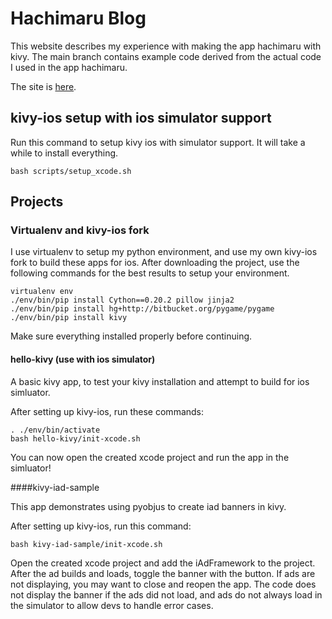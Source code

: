 Hachimaru Blog
==============

This website describes my experience with making the app hachimaru with kivy. The main branch contains example code derived from the actual code I used in the app hachimaru.

The site is [here](http://matafc.github.io/hachimaru-blog/).

## kivy-ios setup with ios simulator support

Run this command to setup kivy ios with simulator support. It will take a while to install everything.

    bash scripts/setup_xcode.sh

## Projects


### Virtualenv and kivy-ios fork

I use virtualenv to setup my python environment, and use my own kivy-ios fork to build these apps for ios. After downloading the project, use the following commands for the best results to setup your environment.

	virtualenv env
	./env/bin/pip install Cython==0.20.2 pillow jinja2
	./env/bin/pip install hg+http://bitbucket.org/pygame/pygame
	./env/bin/pip install kivy

Make sure everything installed properly before continuing.


#### hello-kivy (use with ios simulator)

A basic kivy app, to test your kivy installation and attempt to build for ios simluator. 

After setting up kivy-ios, run these commands:

    . ./env/bin/activate
    bash hello-kivy/init-xcode.sh

You can now open the created xcode project and run the app in the simluator!


####kivy-iad-sample

This app demonstrates using pyobjus to create iad banners in kivy.

After setting up kivy-ios, run this command:

    bash kivy-iad-sample/init-xcode.sh

Open the created xcode project and add the iAdFramework to the project. After the ad builds and loads, toggle the banner with the button. If ads are not displaying, you may want to close and reopen the app. The code does not display the banner if the ads did not load, and ads do not always load in the simulator to allow devs to handle error cases.
